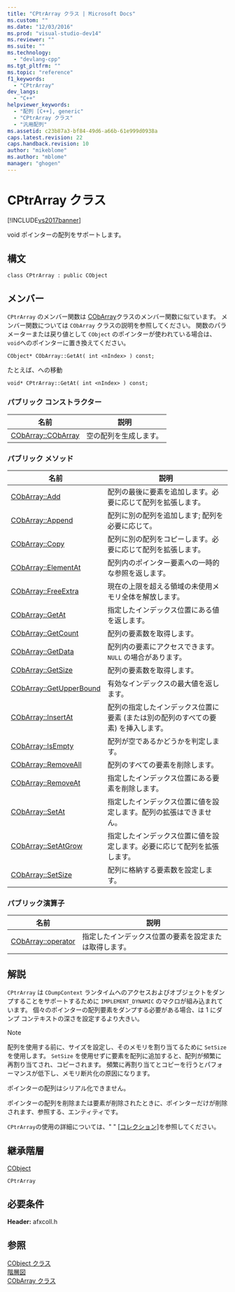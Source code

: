 ```yaml
---
title: "CPtrArray クラス | Microsoft Docs"
ms.custom: ""
ms.date: "12/03/2016"
ms.prod: "visual-studio-dev14"
ms.reviewer: ""
ms.suite: ""
ms.technology: 
  - "devlang-cpp"
ms.tgt_pltfrm: ""
ms.topic: "reference"
f1_keywords: 
  - "CPtrArray"
dev_langs: 
  - "C++"
helpviewer_keywords: 
  - "配列 [C++], generic"
  - "CPtrArray クラス"
  - "汎用配列"
ms.assetid: c23b87a3-bf84-49d6-a66b-61e999d0938a
caps.latest.revision: 22
caps.handback.revision: 10
author: "mikeblome"
ms.author: "mblome"
manager: "ghogen"
---
```

# CPtrArray クラス
[!INCLUDE[vs2017banner](../../assembler/inline/includes/vs2017banner.md)]

void ポインターの配列をサポートします。  
  
## 構文  
  
```  
class CPtrArray : public CObject  
```  
  
## メンバー  
 `CPtrArray` のメンバー関数は [CObArray](../../mfc/reference/cobarray-class.md)クラスのメンバー関数に似ています。  メンバー関数については `CObArray` クラスの説明を参照してください。  関数のパラメーターまたは戻り値として `CObject` のポインターが使われている場合は、`void`へのポインターに置き換えてください。  
  
 `CObject* CObArray::GetAt( int <nIndex> ) const;`  
  
 たとえば、への移動  
  
 `void* CPtrArray::GetAt( int <nIndex> ) const;`  
  
### パブリック コンストラクター  
  
|名前|説明|  
|--------|--------|  
|[CObArray::CObArray](../Topic/CObArray::CObArray.md)|空の配列を生成します。|  
  
### パブリック メソッド  
  
|名前|説明|  
|--------|--------|  
|[CObArray::Add](../Topic/CObArray::Add.md)|配列の最後に要素を追加します。必要に応じて配列を拡張します。|  
|[CObArray::Append](../Topic/CObArray::Append.md)|配列に別の配列を追加します; 配列を必要に応じて。|  
|[CObArray::Copy](../Topic/CObArray::Copy.md)|配列に別の配列をコピーします。必要に応じて配列を拡張します。|  
|[CObArray::ElementAt](../Topic/CObArray::ElementAt.md)|配列内のポインター要素への一時的な参照を返します。|  
|[CObArray::FreeExtra](../Topic/CObArray::FreeExtra.md)|現在の上限を超える領域の未使用メモリ全体を解放します。|  
|[CObArray::GetAt](../Topic/CObArray::GetAt.md)|指定したインデックス位置にある値を返します。|  
|[CObArray::GetCount](../Topic/CObArray::GetCount.md)|配列の要素数を取得します。|  
|[CObArray::GetData](../Topic/CObArray::GetData.md)|配列内の要素にアクセスできます。  `NULL` の場合があります。|  
|[CObArray::GetSize](../Topic/CObArray::GetSize.md)|配列の要素数を取得します。|  
|[CObArray::GetUpperBound](../Topic/CObArray::GetUpperBound.md)|有効なインデックスの最大値を返します。|  
|[CObArray::InsertAt](../Topic/CObArray::InsertAt.md)|配列の指定したインデックス位置に要素 \(または別の配列のすべての要素\) を挿入します。|  
|[CObArray::IsEmpty](../Topic/CObArray::IsEmpty.md)|配列が空であるかどうかを判定します。|  
|[CObArray::RemoveAll](../Topic/CObArray::RemoveAll.md)|配列のすべての要素を削除します。|  
|[CObArray::RemoveAt](../Topic/CObArray::RemoveAt.md)|指定したインデックス位置にある要素を削除します。|  
|[CObArray::SetAt](../Topic/CObArray::SetAt.md)|指定したインデックス位置に値を設定します。配列の拡張はできません。|  
|[CObArray::SetAtGrow](../Topic/CObArray::SetAtGrow.md)|指定したインデックス位置に値を設定します。必要に応じて配列を拡張します。|  
|[CObArray::SetSize](../Topic/CObArray::SetSize.md)|配列に格納する要素数を設定します。|  
  
### パブリック演算子  
  
|名前|説明|  
|--------|--------|  
|[CObArray::operator](../Topic/CObArray::operator.md)|指定したインデックス位置の要素を設定または取得します。|  
  
## 解説  
 `CPtrArray` は `CDumpContext` ランタイムへのアクセスおよびオブジェクトをダンプすることをサポートするために `IMPLEMENT_DYNAMIC` のマクロが組み込まれています。  個々のポインターの配列要素をダンプする必要がある場合、は 1 にダンプ コンテキストの深さを設定するより大きい。  
  
> [!NOTE]
>  配列を使用する前に、サイズを設定し、そのメモリを割り当てるために `SetSize` を使用します。  `SetSize` を使用せずに要素を配列に追加すると、配列が頻繁に再割り当てされ、コピーされます。  頻繁に再割り当てとコピーを行うとパフォーマンスが低下し、メモリ断片化の原因になります。  
  
 ポインターの配列はシリアル化できません。  
  
 ポインターの配列を削除または要素が削除されたときに、ポインターだけが削除されます、参照する、エンティティです。  
  
 `CPtrArray`の使用の詳細については、" " [&#91;コレクション&#93;](../../mfc/collections.md)を参照してください。  
  
## 継承階層  
 [CObject](../Topic/CObject%20Class.md)  
  
 `CPtrArray`  
  
## 必要条件  
 **Header:** afxcoll.h  
  
## 参照  
 [CObject クラス](../Topic/CObject%20Class.md)   
 [階層図](../../mfc/hierarchy-chart.md)   
 [CObArray クラス](../../mfc/reference/cobarray-class.md)